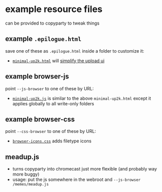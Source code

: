 # example resource files

can be provided to copyparty to tweak things



## example `.epilogue.html`
save one of these as `.epilogue.html` inside a folder to customize it:

* [`minimal-up2k.html`](minimal-up2k.html) will [simplify the upload ui](https://user-images.githubusercontent.com/241032/118311195-dd6ca380-b4ef-11eb-86f3-75a3ff2e1332.png)



## example browser-js
point `--js-browser` to one of these by URL:

* [`minimal-up2k.js`](minimal-up2k.js) is similar to the above `minimal-up2k.html` except it applies globally to all write-only folders



## example browser-css
point `--css-browser` to one of these by URL:

* [`browser-icons.css`](browser-icons.css) adds filetype icons



## meadup.js

* turns copyparty into chromecast just more flexible (and probably way more buggy)
* usage: put the js somewhere in the webroot and `--js-browser /memes/meadup.js`
